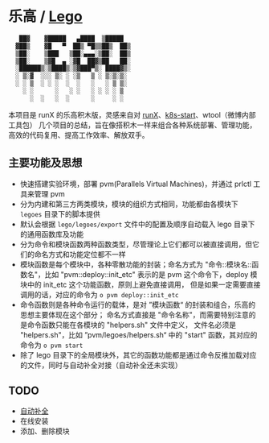 # 乐高 / [Lego][lego]

```bash
   ██▓    ▓█████   ▄████  ▒█████  
  ▓██▒    ▓█   ▀  ██▒ ▀█▒▒██▒  ██▒
  ▒██░    ▒███   ▒██░▄▄▄░▒██░  ██▒
  ▒██░    ▒▓█  ▄ ░▓█  ██▓▒██   ██░
  ░██████▒░▒████▒░▒▓███▀▒░ ████▓▒░
  ░ ▒░▓  ░░░ ▒░ ░ ░▒   ▒ ░ ▒░▒░▒░ 
  ░ ░ ▒  ░ ░ ░  ░  ░   ░   ░ ▒ ▒░ 
    ░ ░      ░   ░ ░   ░ ░ ░ ░ ▒  
      ░  ░   ░  ░      ░     ░ ░  
```

本项目是 runX 的乐高积木版，灵感来自对 [runX][runX]、[k8s-start][k8s-start]、wtool（微博内部工具包）
几个项目的总结，旨在像搭积木一样来组合各种系统部署、管理功能，高效的代码复用、提高工作效率、解放双手。

## 主要功能及思想

* 快速搭建实验环境，部署 pvm(Parallels Virtual Machines)，并通过 prlctl 工具来管理 pvm
* 分为内建和第三方两类模块，模块的组织方式相同，功能都由各模块下 `legoes` 目录下的脚本提供
* 默认会根据 `lego/legoes/export` 文件中的配置及顺序自动载入 lego 目录下的通用函数库及功能
* 分为命令和模块函数两种函数类型，尽管理论上它们都可以被直接调用，但它们的命名方式和功能定位都不一样
* 模块函数是每个模块中，各种零散功能的封装；命名方式为 "命令::模块名::函数名"，比如 "pvm::deploy::init_etc"
  表示的是 pvm 这个命令下，deploy 模块中的 init_etc 这个功能函数，原则上避免直接调用，
  但是如果一定需要直接调用的话，对应的命令为 `o pvm deploy::init_etc`
* 命令函数则是各种命令运行的载体，是对 ”模块函数“ 的封装和组合，乐高的思想主要体现在这个部分；
  命名方式直接是 "命令名称"，而需要特别注意的是命令函数只能在各模块的 "helpers.sh" 文件中定义，
  文件名必须是 "helpers.sh"，比如 ”pvm/legoes/helpers.sh“ 中的 "start" 函数，其对应的命令为 `o pvm start`
* 除了 lego 目录下的全局模块外，其它的函数功能都是通过命令反推加载对应的文件，同时与自动补全对接（自动补全还未实现）

## TODO

* [自动补全][auto_completion]
* 在线安装
* 添加、删除模块

[lego]:https://github.com/idevz/lego/blob/master/README.md
[auto_completion]:https://www.infoq.cn/article/bash-programmable-completion-tutorial
[runX]:https://github.com/idevz/runx
[k8s-start]:https://github.com/idevz/k8s-start
